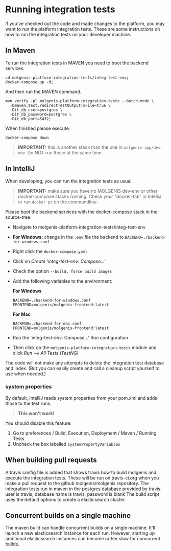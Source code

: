 # Running integration tests
If you've checked out the code and made changes to the platform, you may want to run the
platform integration tests.
These are some instructions on how to run the integration tests on your developer machine.

## In Maven
To run the integration tests in MAVEN you need to boot the backend services.

```
cd molgenis-platform-integration-tests/integ-test-env;
docker-compose up -d;
```

And then run the MAVEN command.
```
mvn verify -pl molgenis-platform-integration-tests --batch-mode \
  -Dmaven.test.redirectTestOutputToFile=true \
  -Dit_db_user=postgres \
  -Dit_db_password=postgres \
  -Dit_db_port=5432;
```

When finished please execute:
```
docker-compose down
```

> **IMPORTANT:** this is another stack than the one in ```molgenis-app/dev-env```. Do NOT run these at the same time.

## In IntelliJ
When developing, you can run the integration tests as usual.

> **IMPORTANT:** make sure you have no MOLGENIS dev-env or other docker-compose stacks running. Check your "docker-tab" in IntelliJ or run ```docker ps``` on the commandline.

Please boot the backend services with the docker-compose stack in the source-tree.
* Navigate to molgenis-platform-integration-tests/integ-test-env
* **For Windows:** change in the ```.env``` file the backend to ```BACKEND=./backend-for-windows.conf```
* Right click the ```docker-compose.yaml```
* Click on *Create 'integ-test-env: Compose...'*
* Check the option ```--build, force build images```
* Add the following variables to the environment:

  **For Windows**
  ```env
  BACKEND=./backend-for-windows.conf
  FRONTEND=molgenis/molgenis-frontend:latest
  ```
  
  **For Mac**
  ```env
  BACKEND=./backend-for-mac.conf
  FRONTEND=molgenis/molgenis-frontend:latest
  ```
* Run the 'integ-test-env: Compose...' Run configuration 
* Then click on the ```molgenis-platform-integration-tests``` module and click *Run --> All Tests (TestNG)*

The code will not make any attempts to delete the integration test database and index.
(But you can easily create and call a cleanup script yourself to use when needed.)

### system properties
By default, IntelliJ reads system properties from your pom.xml and adds those to the
test runs.

> **This won't work!**

You should disable this feature:
1. Go to preferences / Build, Execution, Deployment / Maven / Running Tests
2. Uncheck the box labelled `systemPropertyVariables`

## When building pull requests

A travis config file is added that shows travis how to build molgenis and execute the
integration tests.
These will be run on travis-ci.org when you make a pull request to the github molgenis/molgenis
repository.
The integration tests run in maven in the postgres database provided by travis.
user is travis, database name is travis, password is blank
The build script uses the default options to create a elasticsearch cluster.

## Concurrent builds on a single machine
The maven build can handle concurrent builds on a single machine.
It'll launch a new elasticsearch instance for each run.
However, starting up additional elasticsearch instances can become rather slow for concurrent builds.
